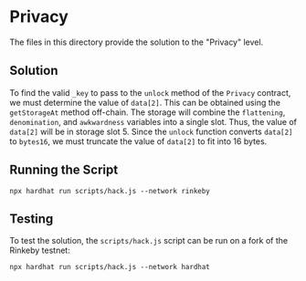 # Privacy

The files in this directory provide the solution to the "Privacy" level.

## Solution
To find the valid `_key` to pass to the `unlock` method of the `Privacy` contract, we must determine the value of `data[2]`. This can be obtained using the `getStorageAt` method off-chain. The storage will combine the `flattening`, `denomination`, and `awkwardness` variables into a single slot. Thus, the value of `data[2]` will be in storage slot 5. Since the `unlock` function converts `data[2]` to `bytes16`, we must truncate the value of `data[2]` to fit into 16 bytes.

## Running the Script
```{bash}
npx hardhat run scripts/hack.js --network rinkeby
```

## Testing
To test the solution, the `scripts/hack.js` script can be run on a fork of the Rinkeby testnet:
```{bash}
npx hardhat run scripts/hack.js --network hardhat
```
